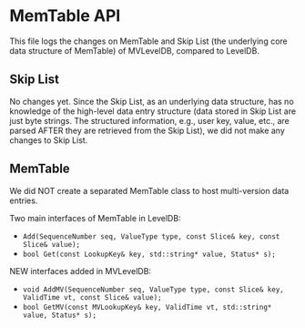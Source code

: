 MemTable API
============

This file logs the changes on MemTable and Skip List (the underlying core data structure of MemTable) of MVLevelDB, compared to LevelDB.

Skip List
---------

No changes yet. Since the Skip List, as an underlying data structure, has no knowledge of the high-level data entry structure (data stored in Skip List are just byte strings. The structured information, e.g., user key, value, etc., are parsed AFTER they are retrieved from the Skip List), we did not make any changes to Skip List.

MemTable
--------

We did NOT create a separated MemTable class to host multi-version data entries.

Two main interfaces of MemTable in LevelDB:

- `Add(SequenceNumber seq, ValueType type, const Slice& key, const Slice& value);`
- `bool Get(const LookupKey& key, std::string* value, Status* s);`

NEW interfaces added in MVLevelDB:

- `void AddMV(SequenceNumber seq, ValueType type, const Slice& key, ValidTime vt, const Slice& value);`
- `bool GetMV(const MVLookupKey& key, ValidTime vt, std::string* value, Status* s);`
